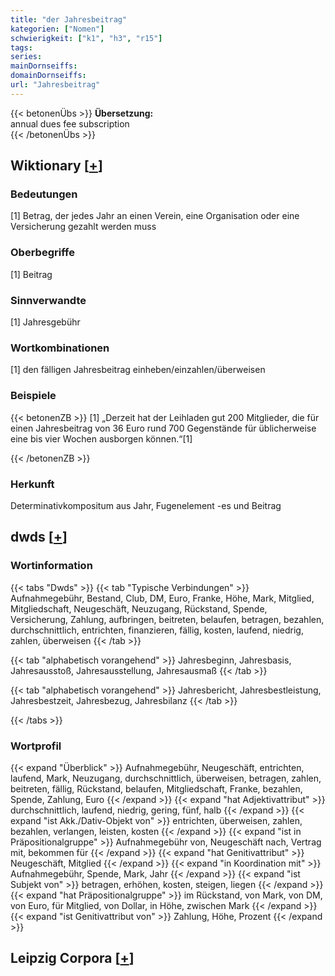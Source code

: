 ```yaml
---
title: "der Jahresbeitrag"
kategorien: ["Nomen"]
schwierigkeit: ["k1", "h3", "r15"]
tags:
series:
mainDornseiffs:
domainDornseiffs:
url: "Jahresbeitrag"
---
```


{{< betonenÜbs >}}
**Übersetzung:**  
annual  dues fee subscription  
{{< /betonenÜbs >}}

## Wiktionary [[+](https://de.wiktionary.org/wiki/Jahresbeitrag)]

### Bedeutungen
[1] Betrag, der jedes Jahr an einen Verein, eine Organisation oder eine Versicherung gezahlt werden muss  

### Oberbegriffe
[1] Beitrag  

### Sinnverwandte
[1] Jahresgebühr  

### Wortkombinationen
[1] den fälligen Jahresbeitrag einheben/einzahlen/überweisen  

### Beispiele
{{< betonenZB >}}
[1] „Derzeit hat der Leihladen gut 200 Mitglieder, die für einen Jahresbeitrag von 36 Euro rund 700 Gegenstände für üblicherweise eine bis vier Wochen ausborgen können.“[1]  

{{< /betonenZB >}}
### Herkunft
Determinativkompositum aus Jahr, Fugenelement -es und Beitrag  



## dwds [[+](https://www.dwds.de/wb/Jahresbeitrag)]

### Wortinformation
{{< tabs "Dwds" >}}
{{< tab "Typische Verbindungen" >}}
Aufnahmegebühr, Bestand, Club, DM, Euro, Franke, Höhe, Mark, Mitglied, Mitgliedschaft, Neugeschäft, Neuzugang, Rückstand, Spende, Versicherung, Zahlung, aufbringen, beitreten, belaufen, betragen, bezahlen, durchschnittlich, entrichten, finanzieren, fällig, kosten, laufend, niedrig, zahlen, überweisen
{{< /tab >}}

{{< tab "alphabetisch vorangehend" >}}
Jahresbeginn, Jahresbasis, Jahresausstoß, Jahresausstellung, Jahresausmaß
{{< /tab >}}

{{< tab "alphabetisch vorangehend" >}}
Jahresbericht, Jahresbestleistung, Jahresbestzeit, Jahresbezug, Jahresbilanz
{{< /tab >}}

{{< /tabs >}}

### Wortprofil
{{< expand "Überblick" >}} Aufnahmegebühr, Neugeschäft, entrichten, laufend, Mark, Neuzugang, durchschnittlich, überweisen, betragen, zahlen, beitreten, fällig, Rückstand, belaufen, Mitgliedschaft, Franke, bezahlen, Spende, Zahlung, Euro {{< /expand >}}
{{< expand "hat Adjektivattribut" >}} durchschnittlich, laufend, niedrig, gering, fünf, halb {{< /expand >}}
{{< expand "ist Akk./Dativ-Objekt von" >}} entrichten, überweisen, zahlen, bezahlen, verlangen, leisten, kosten {{< /expand >}}
{{< expand "ist in Präpositionalgruppe" >}} Aufnahmegebühr von, Neugeschäft nach, Vertrag mit, bekommen für {{< /expand >}}
{{< expand "hat Genitivattribut" >}} Neugeschäft, Mitglied {{< /expand >}}
{{< expand "in Koordination mit" >}} Aufnahmegebühr, Spende, Mark, Jahr {{< /expand >}}
{{< expand "ist Subjekt von" >}} betragen, erhöhen, kosten, steigen, liegen {{< /expand >}}
{{< expand "hat Präpositionalgruppe" >}} im Rückstand, von Mark, von DM, von Euro, für Mitglied, von Dollar, in Höhe, zwischen Mark {{< /expand >}}
{{< expand "ist Genitivattribut von" >}} Zahlung, Höhe, Prozent {{< /expand >}}

## Leipzig Corpora [[+](https://corpora.uni-leipzig.de/en/res?word=Jahresbeitrag&corpusId=deu_newscrawl-public_2018)]

